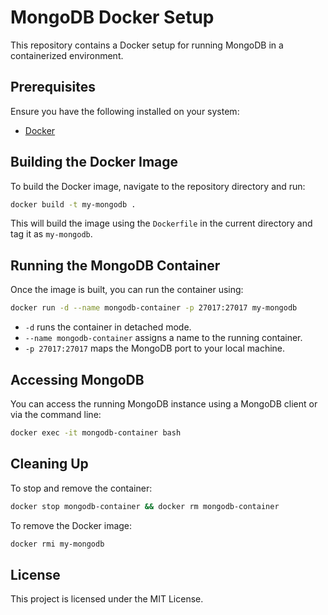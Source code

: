# MongoDB Docker Setup

This repository contains a Docker setup for running MongoDB in a containerized environment.

## Prerequisites

Ensure you have the following installed on your system:

- [Docker](https://www.docker.com/get-started)

## Building the Docker Image

To build the Docker image, navigate to the repository directory and run:

```sh
docker build -t my-mongodb .
```

This will build the image using the `Dockerfile` in the current directory and tag it as `my-mongodb`.

## Running the MongoDB Container

Once the image is built, you can run the container using:

```sh
docker run -d --name mongodb-container -p 27017:27017 my-mongodb
```

- `-d` runs the container in detached mode.
- `--name mongodb-container` assigns a name to the running container.
- `-p 27017:27017` maps the MongoDB port to your local machine.

## Accessing MongoDB

You can access the running MongoDB instance using a MongoDB client or via the command line:

```sh
docker exec -it mongodb-container bash
```

## Cleaning Up

To stop and remove the container:

```sh
docker stop mongodb-container && docker rm mongodb-container
```

To remove the Docker image:

```sh
docker rmi my-mongodb
```

## License

This project is licensed under the MIT License.
